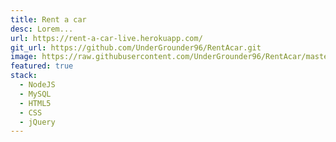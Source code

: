 ```yaml
---
title: Rent a car
desc: Lorem...
url: https://rent-a-car-live.herokuapp.com/
git_url: https://github.com/UnderGrounder96/RentAcar.git
image: https://raw.githubusercontent.com/UnderGrounder96/RentAcar/master/rentAcar.png
featured: true
stack:
  - NodeJS
  - MySQL
  - HTML5
  - CSS
  - jQuery
---
```

